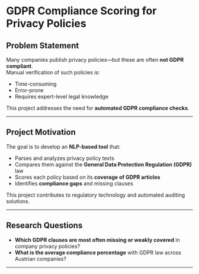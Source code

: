 # GDPR Compliance Scoring for Privacy Policies

## Problem Statement

Many companies publish privacy policies—but these are often **not GDPR compliant**.  
Manual verification of such policies is:

- Time-consuming
- Error-prone
- Requires expert-level legal knowledge

This project addresses the need for **automated GDPR compliance checks**.

---

## Project Motivation

The goal is to develop an **NLP-based tool** that:
- Parses and analyzes privacy policy texts
- Compares them against the **General Data Protection Regulation (GDPR)** law
- Scores each policy based on its **coverage of GDPR articles**
- Identifies **compliance gaps** and missing clauses

This project contributes to regulatory technology and automated auditing solutions.

---

## Research Questions

- **Which GDPR clauses are most often missing or weakly covered** in company privacy policies?
- **What is the average compliance percentage** with GDPR law across Austrian companies?

---
